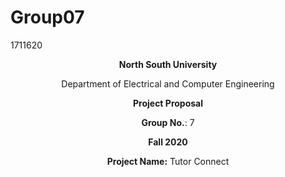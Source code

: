 # Group07
1711620

<p align="center"><strong>North South University</strong></p>
<p align="center">Department of Electrical and Computer Engineering</p>

<p align="center"><strong>Project Proposal</strong></p>

<p align="center"><strong>Group No.</strong>: 7</p>

<p align="center"><strong>Fall 2020</strong></p>

<p align="center"><strong>Project Name:</strong> Tutor Connect</p>